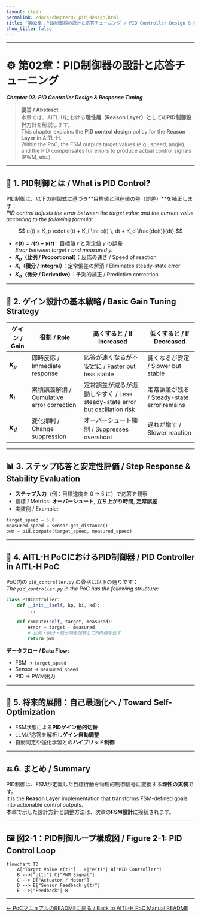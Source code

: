 ```yaml
---
layout: clean
permalink: /docs/chapter02_pid_design.html
title: "第02章：PID制御器の設計と応答チューニング / PID Controller Design & Response Tuning"
show_title: false
---
```


---

# ⚙️ **第02章：PID制御器の設計と応答チューニング**  
_**Chapter 02: PID Controller Design & Response Tuning**_

> **要旨 / Abstract**  
> 本章では、AITL-Hにおける**理性層（Reason Layer）**としての**PID制御設計**方針を解説します。  
> This chapter explains the **PID control design** policy for the **Reason Layer** in AITL-H.  
> Within the PoC, the FSM outputs target values (e.g., speed, angle), and the PID compensates for errors to produce actual control signals (PWM, etc.).

---

## 📐 **1. PID制御とは / What is PID Control?**

PID制御は、以下の制御式に基づき**目標値と現在値の差（誤差）**を補正します：  
_PID control adjusts the error between the target value and the current value according to the following formula:_

$$
u(t) = K_p \cdot e(t) + K_i \int e(t) \, dt + K_d \frac{de(t)}{dt}
$$

- **$e(t) = r(t) - y(t)$**：目標値 $r$ と測定値 $y$ の誤差  
  _Error between target $r$ and measured $y$._
- **$K_p$（比例 / Proportional）**：反応の速さ / Speed of reaction  
- **$K_i$（積分 / Integral）**：定常偏差の解消 / Eliminates steady-state error  
- **$K_d$（微分 / Derivative）**：予測的補正 / Predictive correction

---

## 🧮 **2. ゲイン設計の基本戦略 / Basic Gain Tuning Strategy**

| ゲイン / Gain | 役割 / Role | 高くすると / If Increased | 低くすると / If Decreased |
|--------|------|-------------|-------------|
| **$K_p$** | 即時反応 / Immediate response | 応答が速くなるが不安定に / Faster but less stable | 鈍くなるが安定 / Slower but stable |
| **$K_i$** | 累積誤差解消 / Cumulative error correction | 定常誤差が減るが振動しやすく / Less steady-state error but oscillation risk | 定常誤差が残る / Steady-state error remains |
| **$K_d$** | 変化抑制 / Change suppression | オーバーシュート抑制 / Suppresses overshoot | 遅れが増す / Slower reaction |

---

## 📊 **3. ステップ応答と安定性評価 / Step Response & Stability Evaluation**

- **ステップ入力**（例：目標速度を 0 → 5 に）で応答を観察  
- 指標 / Metrics: **オーバーシュート**, **立ち上がり時間**, **定常誤差**  
- 実装例 / Example:

```python
target_speed = 5.0
measured_speed = sensor.get_distance()
pwm = pid.compute(target_speed, measured_speed)
```

---

## 🧩 **4. AITL-H PoCにおけるPID制御器 / PID Controller in AITL-H PoC**

PoC内の `pid_controller.py` の骨格は以下の通りです：  
_The `pid_controller.py` in the PoC has the following structure:_

```python
class PIDController:
    def __init__(self, kp, ki, kd):
        ...

    def compute(self, target, measured):
        error = target - measured
        # 比例・積分・微分項を加算してPWM値を返す
        return pwm
```

**データフロー / Data Flow:**  
- FSM → `target_speed`  
- Sensor → `measured_speed`  
- PID → PWM出力

---

## 🔄 **5. 将来的展開：自己最適化へ / Toward Self-Optimization**

- FSM状態による**PIDゲイン動的切替**  
- LLMが応答を解析し**ゲイン自動調整**  
- 自動同定や強化学習との**ハイブリッド制御**

---

## 🔚 **6. まとめ / Summary**

PID制御は、FSMが定義した目標行動を物理的制御信号に変換する**理性の実装**です。  
It is the **Reason Layer** implementation that transforms FSM-defined goals into actionable control outputs.  
本章で示した設計方針と調整方法は、次章の**FSM設計**に接続されます。

---

## 🖼 **図2-1：PID制御ループ構成図 / Figure 2-1: PID Control Loop**

```mermaid
flowchart TD
    A["Target Value r(t)"] -->|"e(t)"| B["PID Controller"]
    B -->|"u(t)"| C["PWM Signal"]
    C --> D["Actuator / Motor"]
    D --> E["Sensor Feedback y(t)"]
    E -->|"Feedback"| B
```

---

[← PoCマニュアルのREADMEに戻る / Back to AITL-H PoC Manual README](README.md)
